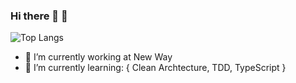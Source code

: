 ### Hi there 👋 🌱

<!-- ![myGitHubStats](https://github-readme-stats.vercel.app/api?username=pedrohrb7&show_icons=true&theme=tokyonight) -->
![Top Langs](https://github-readme-stats.vercel.app/api/top-langs/?username=pedrohrb7&layout=compact&theme=tokyonight)

- 🔭 I’m currently working at New Way
- 🌱 I’m currently learning: { Clean Archtecture, TDD, TypeScript }

<!--
Here are some ideas to get you started:

- 🔭 I’m currently working on ...
- 🌱 I’m currently learning ...
- 👯 I’m looking to collaborate on ...
- 🤔 I’m looking for help with ...
- 💬 Ask me about ...
- 📫 How to reach me: ...
- 😄 Pronouns: ...
- ⚡ Fun fact: ...

-->
